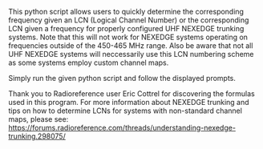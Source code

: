 This python script allows users to quickly determine the corresponding frequency given an LCN (Logical Channel Number) or the corresponding LCN given a frequency for properly configured UHF NEXEDGE trunking systems. Note that this will not work for NEXEDGE systems operating on frequencies outside of the 450-465 MHz range. Also be aware that not all UHF NEXEDGE systems will neccessarily use this LCN numbering scheme as some systems employ custom channel maps.

Simply run the given python script and follow the displayed prompts.

Thank you to Radioreference user Eric Cottrel for discovering the formulas used in this program. For more information about NEXEDGE trunking and tips on how to determine LCNs for systems with non-standard channel maps, please see: https://forums.radioreference.com/threads/understanding-nexedge-trunking.298075/
